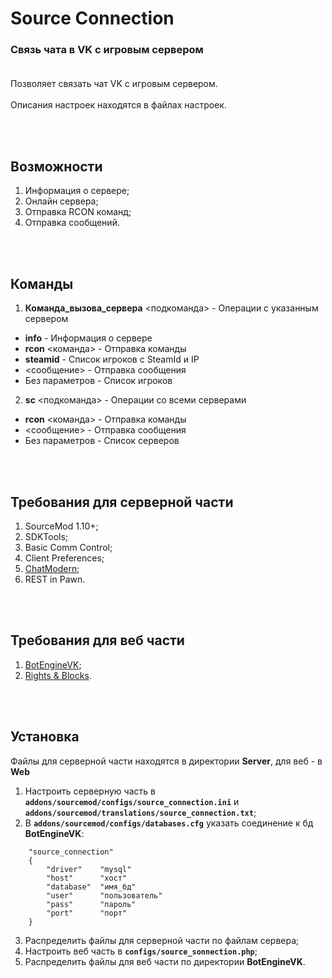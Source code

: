# Source Connection
### Связь чата в VK с игровым сервером<br><br>

Позволяет связать чат VK с игровым сервером.<br><br>
Описания настроек находятся в файлах настроек.

<br><br>
## Возможности
1. Информация о сервере;
2. Онлайн сервера;
3. Отправка RCON команд;
4. Отправка сообщений.

<br><br>
## Команды
1. **Команда_вызова_сервера** <подкоманда> - Операции с указанным сервером
* **info** - Информация о сервере
* **rcon** <команда> - Отправка команды
* **steamid** - Список игроков с SteamId и IP
* <сообщение> - Отправка сообщения
* Без параметров - Список игроков
2. **sc** <подкоманда> - Операции со всеми серверами
* **rcon** <команда> - Отправка команды
* <сообщение> - Отправка сообщения
* Без параметров - Список серверов

<br><br>
## Требования для серверной части
1. SourceMod 1.10+;
2. SDKTools;
3. Basic Comm Control;
4. Client Preferences;
5. [ChatModern](https://github.com/deathscore13/ChatModern);
6. REST in Pawn.

<br><br>
## Требования для веб части
1. [BotEngineVK](https://github.com/deathscore13/BotEngineVK);
2. [Rights & Blocks](https://github.com/deathscore13/rights_and_blocks).

<br><br>
## Установка
Файлы для серверной части находятся в директории **Server**, для веб - в **Web**
1. Настроить серверную часть в **`addons/sourcemod/configs/source_connection.ini`** и **`addons/sourcemod/translations/source_connection.txt`**;
2. В **`addons/sourcemod/configs/databases.cfg`** указать соединение к бд **BotEngineVK**:
```keyvalues
    "source_connection"
    {
        "driver"    "mysql"
        "host"      "хост"
        "database"  "имя_бд"
        "user"      "пользователь"
        "pass"      "пароль"
        "port"      "порт"
    }
```
3. Распределить файлы для серверной части по файлам сервера;
4. Настроить веб часть в **`configs/source_sonnection.php`**;
5. Распределить файлы для веб части по директории **BotEngineVK**.
